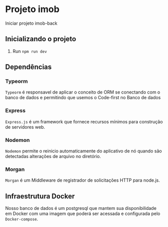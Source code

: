 # Projeto imob
Iniciar projeto imob-back

## Inicializando o projeto
1. Run `npm run dev`

## Dependências
### Typeorm
`Typeorm` é responsavel de aplicar o conceito de ORM se conectando com o banco de dados e permitindo que usemos o Code-first no Banco de dados

### Express
`Express.js` é um framework que fornece recursos mínimos para construção de servidores web.

### Nodemon
`Nodemon` permite o reinicio automaticamente do aplicativo de nó quando são detectadas alterações de arquivo no diretório.

### Morgan
`Morgan` é um Middleware de registrador de solicitações HTTP para node.js.

## Infraestrutura Docker
Nosso banco de dados é um postgresql que mantem sua disponibilidade em Docker com uma imagem que poderá ser acessada e configurada pelo `Docker-compose`.